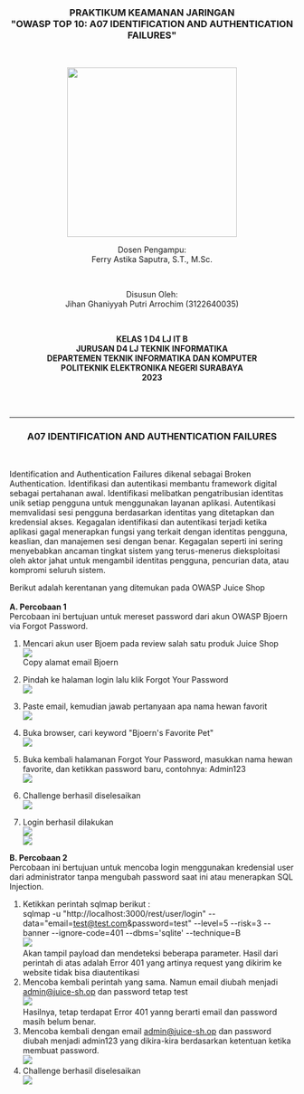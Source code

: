 <div class="cover" align="center">

<h3>
    <b>PRAKTIKUM KEAMANAN JARINGAN</b><br>
    "OWASP TOP 10: A07 IDENTIFICATION AND AUTHENTICATION FAILURES"
</h3><br>

<img src="../Images/Logo_PENS.png" width="300"><br>

<p>Dosen Pengampu:<br>
Ferry Astika Saputra, S.T., M.Sc.</p> <br>

<p>Disusun Oleh:<br>
Jihan Ghaniyyah Putri Arrochim (3122640035)</p><br>

<p>
    <b>
        KELAS 1 D4 LJ IT B <br>
        JURUSAN D4 LJ TEKNIK INFORMATIKA <br>
        DEPARTEMEN TEKNIK INFORMATIKA DAN KOMPUTER <br> 
        POLITEKNIK ELEKTRONIKA NEGERI SURABAYA <br>
        2023
    </b>
</p>

</div> <br><br>

<div class="isiLaporan">

<hr>

<h3 align="center"> A07 IDENTIFICATION AND AUTHENTICATION FAILURES </h3> <br>

Identification and Authentication Failures dikenal sebagai Broken Authentication. Identifikasi dan autentikasi membantu framework digital sebagai pertahanan awal. Identifikasi melibatkan pengatribusian identitas unik setiap pengguna untuk menggunakan layanan aplikasi. Autentikasi memvalidasi sesi pengguna berdasarkan identitas yang ditetapkan dan kredensial akses. Kegagalan identifikasi dan autentikasi terjadi ketika aplikasi gagal menerapkan fungsi yang terkait dengan identitas pengguna, keaslian, dan manajemen sesi dengan benar. Kegagalan seperti ini sering menyebabkan ancaman tingkat sistem yang terus-menerus dieksploitasi oleh aktor jahat untuk mengambil identitas pengguna, pencurian data, atau kompromi seluruh sistem. <br>

Berikut adalah kerentanan yang ditemukan pada OWASP Juice Shop<br><br>
**A. Percobaan 1** <br>
Percobaan ini bertujuan untuk mereset password dari akun OWASP Bjoern via Forgot Password. <br>

1. Mencari akun user Bjoem pada review salah satu produk Juice Shop <br>
   <img src="../Images/Task 9 - A06 Vulnerable Component/46.png"> <br>
   Copy alamat email Bjoern

2. Pindah ke halaman login lalu klik Forgot Your Password <br>
   <img src="../Images/Task 9 - A06 Vulnerable Component/47.png"> <br>

3. Paste email, kemudian jawab pertanyaan apa nama hewan favorit <br>
   <img src="../Images/Task 9 - A06 Vulnerable Component/48.png"> <br>

4. Buka browser, cari keyword "Bjoern's Favorite Pet" <br>
   <img src="../Images/Task 9 - A06 Vulnerable Component/49.png"> <br>

5. Buka kembali halamanan Forgot Your Password, masukkan nama hewan favorite, dan ketikkan password baru, contohnya: Admin123 <br>
   <img src="../Images/Task 9 - A06 Vulnerable Component/50.png"> <br>

6. Challenge berhasil diselesaikan<br>
   <img src="../Images/Task 9 - A06 Vulnerable Component/51.png"> <br>

7. Login berhasil dilakukan<br>
   <img src="../Images/Task 9 - A06 Vulnerable Component/52.png"> <br>
   <img src="../Images/Task 9 - A06 Vulnerable Component/53.png"> <br>

**B. Percobaan 2** <br>
Percobaan ini bertujuan untuk mencoba login menggunakan kredensial user dari administrator tanpa mengubah password saat ini atau menerapkan SQL Injection.

1. Ketikkan perintah sqlmap berikut : <br>
   sqlmap -u "http://localhost:3000/rest/user/login" --data="email=test@test.com&password=test" --level=5 --risk=3 --banner --ignore-code=401 --dbms='sqlite' --technique=B <br>
   <img src="../Images/Task 9 - A06 Vulnerable Component/54.png"> <br>
   Akan tampil payload dan mendeteksi beberapa parameter. Hasil dari perintah di atas adalah Error 401 yang artinya request yang dikirim ke website tidak bisa diautentikasi
2. Mencoba kembali perintah yang sama. Namun email diubah menjadi admin@juice-sh.op dan password tetap test <br>
   <img src="../Images/Task 9 - A06 Vulnerable Component/55.png"> <br>
   Hasilnya, tetap terdapat Error 401 yanng berarti email dan password masih belum benar.
3. Mencoba kembali dengan email admin@juice-sh.op dan password diubah menjadi admin123 yang dikira-kira berdasarkan ketentuan ketika membuat password. <br>
   <img src="../Images/Task 9 - A06 Vulnerable Component/56.png">
4. Challenge berhasil diselesaikan <br>
   <img src="../Images/Task 9 - A06 Vulnerable Component/57.png"> <br>

 </div>
